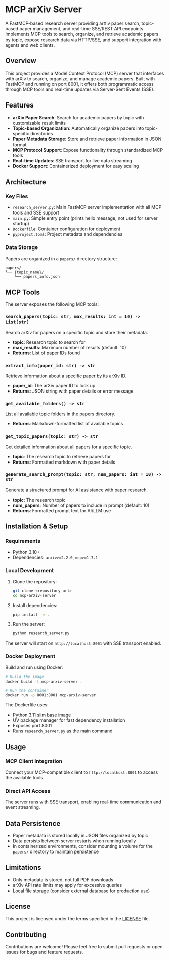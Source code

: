 # MCP arXiv Server

A FastMCP-based research server providing arXiv paper search, topic-based paper management, and real-time SSE/REST API endpoints. Implements MCP tools to search, organize, and retrieve academic papers by topic, expose research data via HTTP/SSE, and support integration with agents and web clients.

## Overview

This project provides a Model Context Protocol (MCP) server that interfaces with arXiv to search, organize, and manage academic papers. Built with FastMCP and running on port 8001, it offers both programmatic access through MCP tools and real-time updates via Server-Sent Events (SSE).

## Features

- **arXiv Paper Search**: Search for academic papers by topic with customizable result limits
- **Topic-based Organization**: Automatically organize papers into topic-specific directories
- **Paper Metadata Storage**: Store and retrieve paper information in JSON format
- **MCP Protocol Support**: Expose functionality through standardized MCP tools
- **Real-time Updates**: SSE transport for live data streaming
- **Docker Support**: Containerized deployment for easy scaling

## Architecture

### Key Files
- `research_server.py`: Main FastMCP server implementation with all MCP tools and SSE support
- `main.py`: Simple entry point (prints hello message, not used for server startup)
- `Dockerfile`: Container configuration for deployment
- `pyproject.toml`: Project metadata and dependencies

### Data Storage
Papers are organized in a `papers/` directory structure:
```
papers/
└── {topic_name}/
    └── papers_info.json
```

## MCP Tools

The server exposes the following MCP tools:

### `search_papers(topic: str, max_results: int = 10) -> List[str]`
Search arXiv for papers on a specific topic and store their metadata.
- **topic**: Research topic to search for
- **max_results**: Maximum number of results (default: 10)
- **Returns**: List of paper IDs found

### `extract_info(paper_id: str) -> str`
Retrieve information about a specific paper by its arXiv ID.
- **paper_id**: The arXiv paper ID to look up
- **Returns**: JSON string with paper details or error message

### `get_available_folders() -> str`
List all available topic folders in the papers directory.
- **Returns**: Markdown-formatted list of available topics

### `get_topic_papers(topic: str) -> str`
Get detailed information about all papers for a specific topic.
- **topic**: The research topic to retrieve papers for
- **Returns**: Formatted markdown with paper details

### `generate_search_prompt(topic: str, num_papers: int = 10) -> str`
Generate a structured prompt for AI assistance with paper research.
- **topic**: The research topic
- **num_papers**: Number of papers to include in prompt (default: 10)
- **Returns**: Formatted prompt text for AI/LLM use

## Installation & Setup

### Requirements
- Python 3.10+
- Dependencies: `arxiv>=2.2.0`, `mcp>=1.7.1`

### Local Development
1. Clone the repository:
   ```bash
   git clone <repository-url>
   cd mcp-arXiv-server
   ```

2. Install dependencies:
   ```bash
   pip install -e .
   ```

3. Run the server:
   ```bash
   python research_server.py
   ```

The server will start on `http://localhost:8001` with SSE transport enabled.

### Docker Deployment

Build and run using Docker:

```bash
# Build the image
docker build -t mcp-arxiv-server .

# Run the container
docker run -p 8001:8001 mcp-arxiv-server
```

The Dockerfile uses:
- Python 3.11 slim base image
- UV package manager for fast dependency installation
- Exposes port 8001
- Runs `research_server.py` as the main command

## Usage

### MCP Client Integration
Connect your MCP-compatible client to `http://localhost:8001` to access the available tools.

### Direct API Access
The server runs with SSE transport, enabling real-time communication and event streaming.

## Data Persistence

- Paper metadata is stored locally in JSON files organized by topic
- Data persists between server restarts when running locally
- In containerized environments, consider mounting a volume for the `papers/` directory to maintain persistence

## Limitations

- Only metadata is stored, not full PDF downloads
- arXiv API rate limits may apply for excessive queries
- Local file storage (consider external database for production use)

## License

This project is licensed under the terms specified in the [LICENSE](LICENSE) file.

## Contributing

Contributions are welcome! Please feel free to submit pull requests or open issues for bugs and feature requests.
